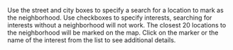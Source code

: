 Use the street and city boxes to specify a search for a location to mark as the neighborhood. 
Use checkboxes to specify interests, searching for interests without a neighborhood will not work. The closest 20 locations to the neighborhood will be marked on the map. Click on the marker or the name of the interest from the list to see additional details.